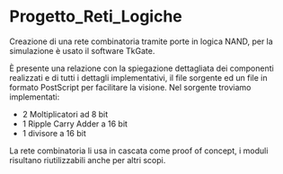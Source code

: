 # Progetto_Reti_Logiche
Creazione di una rete combinatoria tramite porte in logica NAND, per la simulazione è usato il software TkGate.

È presente una relazione con la spiegazione dettagliata dei componenti realizzati e di tutti i dettagli implementativi, il file sorgente ed un file in formato PostScript per facilitare la visione. Nel sorgente troviamo implementati:
- 2 Moltiplicatori ad 8 bit
- 1 Ripple Carry Adder a 16 bit
- 1 divisore a 16 bit

La rete combinatoria li usa in cascata come proof of concept, i moduli risultano riutilizzabili anche per altri scopi.


